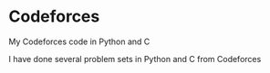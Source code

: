 # Codeforces
My Codeforces code in Python and C


I have done several problem sets in Python and C from Codeforces
